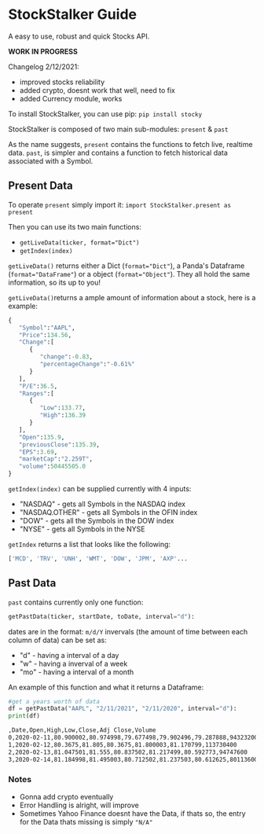 # StockStalker Guide
A easy to use, robust and quick Stocks API.

**WORK IN PROGRESS**

Changelog 2/12/2021:
- improved stocks reliability
- added crypto, doesnt work that well, need to fix
- added Currency module, works 


To install StockStalker, you can use pip:
`pip install stocky`

StockStalker is composed of two main sub-modules:
`present` & `past`

As the name suggests, `present` contains the functions to fetch live, realtime data. 
`past`, is simpler and contains a function to fetch historical data associated with a Symbol.

## Present Data

To operate `present` simply import it:
`import StockStalker.present as present`

Then you can use its two main functions:
 - `getLiveData(ticker, format="Dict")`
 - `getIndex(index)`
 
 `getLiveData()` returns either a Dict (`format="Dict"`), a Panda's Dataframe  (`format="DataFrame"`) or a object  (`format="Object"`). They all hold the same information, so its up to you!

`getLiveData()`returns a ample amount of information about a stock, here is a example:
```python
{
   "Symbol":"AAPL",
   "Price":134.56,
   "Change":[
      {
         "change":-0.83,
         "percentageChange":"-0.61%"
      }
   ],
   "P/E":36.5,
   "Ranges":[
      {
         "Low":133.77,
         "High":136.39
      }
   ],
   "Open":135.9,
   "previousClose":135.39,
   "EPS":3.69,
   "marketCap":"2.259T",
   "volume":50445505.0
}
```


`getIndex(index)` can be supplied currently with 4 inputs: 
- "NASDAQ" - gets all Symbols in the NASDAQ index
- "NASDAQ.OTHER" - gets all Symbols in the OFIN index
- "DOW" - gets all the Symbols in the DOW index
- "NYSE" - gets all Symbols in the NYSE

`getIndex` returns a list that looks like the following:
```python
['MCD', 'TRV', 'UNH', 'WMT', 'DOW', 'JPM', 'AXP'...

```

## Past Data 

`past` contains currently only one function: 

```python
getPastData(ticker, startDate, toDate, interval="d"):
```
dates are in the format: `m/d/Y`
invervals (the amount of time between each column of data) can be set as:
- "d" - having a interval of a day
- "w" - having a inverval of a week
- "mo" - having a interval of a month

An example of this function and what it returns a Dataframe:
```python
#get a years worth of data
df = getPastData("AAPL", "2/11/2021", "2/11/2020", interval="d"):
print(df)
```
```bash
,Date,Open,High,Low,Close,Adj Close,Volume  
0,2020-02-11,80.900002,80.974998,79.677498,79.902496,79.287888,94323200  
1,2020-02-12,80.3675,81.805,80.3675,81.800003,81.170799,113730400  
2,2020-02-13,81.047501,81.555,80.837502,81.217499,80.592773,94747600  
3,2020-02-14,81.184998,81.495003,80.712502,81.237503,80.612625,80113600

```


### Notes
- Gonna add crypto eventually
- Error Handling is alright, will improve
- Sometimes Yahoo Finance doesnt have the Data, if thats so, the entry for the Data thats missing is simply `"N/A"`




